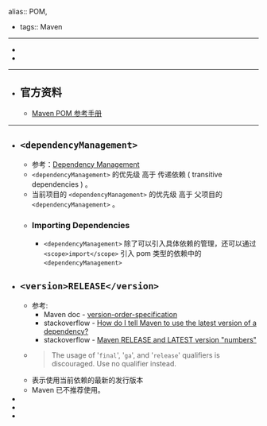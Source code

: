 alias:: POM,

- tags:: Maven
- ---
-
-
- ---
- ## 官方资料
	- [Maven POM 参考手册](https://maven.apache.org/pom.html)
- ---
- ## `<dependencyManagement>`
	- 参考：[Dependency Management](https://maven.apache.org/guides/introduction/introduction-to-dependency-mechanism.html#dependency-management)
	- `<dependencyManagement>` 的优先级 高于 传递依赖 ( transitive dependencies ) 。
	- 当前项目的 `<dependencyManagement>` 的优先级 高于 父项目的 `<dependencyManagement>` 。
	- ### Importing Dependencies
		- `<dependencyManagement>` 除了可以引入具体依赖的管理，还可以通过 `<scope>import</scope>` 引入 pom 类型的依赖中的 `<dependencyManagement>`
- ## `<version>RELEASE</version>`
	- 参考:
		- Maven doc - [version-order-specification](https://maven.apache.org/pom.html#version-order-specification)
		- stackoverflow - [How do I tell Maven to use the latest version of a dependency?](https://stackoverflow.com/questions/30571/how-do-i-tell-maven-to-use-the-latest-version-of-a-dependency#comment8744781_30571)
		- stackoverflow - [Maven RELEASE and LATEST version "numbers"](https://stackoverflow.com/questions/45567787/maven-release-and-latest-version-numbers)
	- > The usage of '`final`', '`ga`', and '`release`' qualifiers is discouraged. Use no qualifier instead.
	- 表示使用当前依赖的最新的发行版本
	- Maven 已不推荐使用。
-
-
-